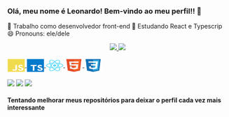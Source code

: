 ### Olá, meu nome é Leonardo! Bem-vindo ao meu perfil!! 👋

🔭 Trabalho como desenvolvedor front-end
👀 Estudando React e Typescrip
😄 Pronouns: ele/dele

<div align="center">
  <a href="https://www.linkedin.com/in/leonardo-henrique-souza-b6b13a210/">
  <img height="180em" src="https://github-readme-stats.vercel.app/api?username=Leonardo0702&show_icons=true&theme=dark&include_all_commits=true&count_private=true"/>
  <img height="180em" src="https://github-readme-stats.vercel.app/api/top-langs/?username=Leonardo0702&layout=compact&langs_count=7&theme=dark"/>
</div>
  
<div style="display: inline_block"><br>
  <img align="center" alt="Leo-Js" height="30" width="40" src="https://raw.githubusercontent.com/devicons/devicon/master/icons/javascript/javascript-plain.svg">
  <img align="center" alt="Leo-Ts" height="30" width="40" src="https://raw.githubusercontent.com/devicons/devicon/master/icons/typescript/typescript-plain.svg">
  <img align="center" alt="Leo-React" height="30" width="40" src="https://raw.githubusercontent.com/devicons/devicon/master/icons/react/react-original.svg">
  <img align="center" alt="Leo-HTML" height="30" width="40" src="https://raw.githubusercontent.com/devicons/devicon/master/icons/html5/html5-original.svg">
  <img align="center" alt="Leo-CSS" height="30" width="40" src="https://raw.githubusercontent.com/devicons/devicon/master/icons/css3/css3-original.svg">
</div>
  
<br/>
  
<div> 
  <a href="https://instagram.com/lh.souza" target="_blank"><img src="https://img.shields.io/badge/-Instagram-%23E4405F?style=for-the-badge&logo=instagram&logoColor=white"         target="_blank" height="30em"></a>
  <a href = "mailto:leonardohenrique.uel@gmail.com"><img src="https://img.shields.io/badge/-Gmail-%23333?style=for-the-badge&logo=gmail&logoColor=white" target="_blank" height="30em"></a>
  <a href="https://www.linkedin.com/in/leonardo-henrique-souza-b6b13a210/" target="_blank"><img src="https://img.shields.io/badge/-LinkedIn-%230077B5?style=for-the-                  badge&logo=linkedin&logoColor=white" target="_blank" height="30em"></a> 
  
</div>
<div>
  <h4>Tentando melhorar meus repositórios para deixar o perfil cada vez mais interessante</h4>
</div>
